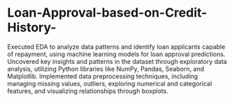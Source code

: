 # Loan-Approval-based-on-Credit-History-
Executed EDA to analyze data patterns and identify loan applicants capable of repayment, using machine learning models for loan approval predictions.
Uncovered key insights and patterns in the dataset through exploratory data analysis, utilizing Python libraries like NumPy, Pandas, Seaborn, and Matplotlib.
Implemented data preprocessing techniques, including managing missing values, outliers, exploring numerical and categorical features, and visualizing relationships through boxplots.

